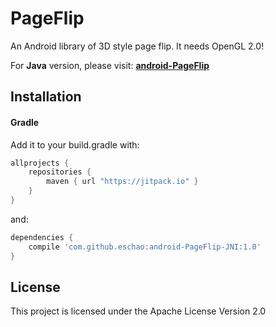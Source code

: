 # PageFlip
An Android library of 3D style page flip. It needs OpenGL 2.0!

For **Java** version, please visit: [**android-PageFlip**](https://github.com/eschao/android-PageFlip)

## Installation

#### Gradle

Add it to your build.gradle with:
```gradle
allprojects {
    repositories {
        maven { url "https://jitpack.io" }
    }
}
```
and:

```gradle
dependencies {
    compile 'com.github.eschao:android-PageFlip-JNI:1.0'
}
```

## License
This project is licensed under the Apache License Version 2.0

